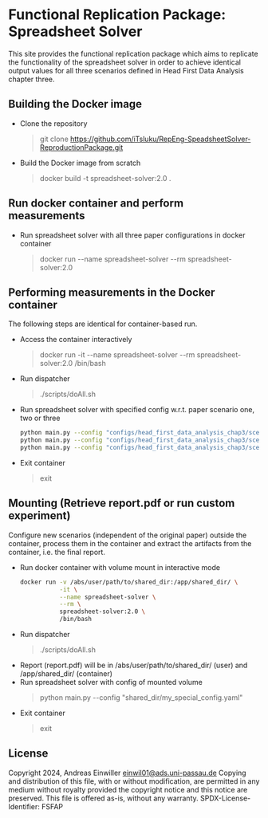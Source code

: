 # Functional Replication Package: Spreadsheet Solver
This site provides the functional replication package which aims to replicate the functionality of the spreadsheet solver in order to achieve identical output values for all three scenarios defined in Head First Data Analysis chapter three.

## Building the Docker image
- Clone the repository
    > git clone https://github.com/iTsluku/RepEng-SpeadsheetSolver-ReproductionPackage.git
- Build the Docker image from scratch
    > docker build -t spreadsheet-solver:2.0 .

## Run docker container and perform measurements
- Run spreadsheet solver with all three paper configurations in docker container
    > docker run --name spreadsheet-solver --rm spreadsheet-solver:2.0

## Performing measurements in the Docker container
The following steps are identical for container-based run.

- Access the container interactively
    > docker run -it --name spreadsheet-solver --rm spreadsheet-solver:2.0 /bin/bash
- Run dispatcher
    > ./scripts/doAll.sh
- Run spreadsheet solver with specified config w.r.t. paper scenario one, two or three
  ```bash
  python main.py --config "configs/head_first_data_analysis_chap3/scenario1.yaml"
  python main.py --config "configs/head_first_data_analysis_chap3/scenario2.yaml"
  python main.py --config "configs/head_first_data_analysis_chap3/scenario3.yaml"
  ```
- Exit container
    > exit
  
## Mounting (Retrieve report.pdf or run custom experiment)
Configure new scenarios (independent of the original paper) outside the container, process them in the container and extract the artifacts from the container, i.e. the final report.

- Run docker container with volume mount in interactive mode
  ```bash
  docker run -v /abs/user/path/to/shared_dir:/app/shared_dir/ \
             -it \
             --name spreadsheet-solver \
             --rm \
             spreadsheet-solver:2.0 \
             /bin/bash
  ```
- Run dispatcher
    > ./scripts/doAll.sh
- Report (report.pdf) will be in /abs/user/path/to/shared_dir/ (user) and /app/shared_dir/ (container)
- Run spreadsheet solver with config of mounted volume
    > python main.py --config "shared_dir/my_special_config.yaml"
- Exit container
    > exit

## License
Copyright 2024, Andreas Einwiller <einwil01@ads.uni-passau.de>
Copying and distribution of this file, with or without modification,
are permitted in any medium without royalty provided the copyright
notice and this notice are preserved.  This file is offered as-is,
without any warranty.
SPDX-License-Identifier: FSFAP
